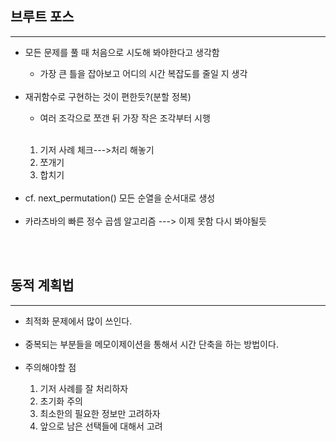 ## 브루트 포스
***
<ul>
    <li>모든 문제를 풀 때 처음으로 시도해 봐야한다고 생각함</li>
    <ul>
        <li>가장 큰 틀을 잡아보고 어디의 시간 복잡도를 줄일 지 생각</li>
    </ul>
    <br>
    <li>재귀함수로 구현하는 것이 편한듯?(분할 정복)</li>
    <ul>
        <li>여러 조각으로 쪼갠 뒤 가장 작은 조각부터 시행</li>
    </ul>
    <br>
    <ol>
        <li>기저 사례 체크--->처리 해놓기</li>
        <li>쪼개기</li>
        <li>합치기</li>
    </ol>
    <br>
    <li>cf. next_permutation()  모든 순열을 순서대로 생성</li>
    <br>
    <li>카라츠바의 빠른 정수 곱셈 알고리즘 --->  이제 못함 다시 봐야될듯</li>
</ul>

<br><br>

## 동적 계획법
***
<ul>
    <li>최적화 문제에서 많이 쓰인다.</li>
    <br>
    <li>중복되는 부분들을 메모이제이션을 통해서 시간 단축을 하는 방법이다.</li>
    <br>
    <li>주의해야할 점</li>
    <ol>
        <li>기저 사례를 잘 처리하자</li>
        <li>초기화 주의</li>
        <li>최소한의 필요한 정보만 고려하자</li>
        <li>앞으로 남은 선택들에 대해서 고려</li>
    </ol>
</ul>
